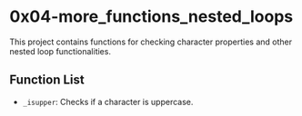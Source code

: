 # 0x04-more_functions_nested_loops

This project contains functions for checking character properties and other nested loop functionalities.

## Function List

- `_isupper`: Checks if a character is uppercase.

